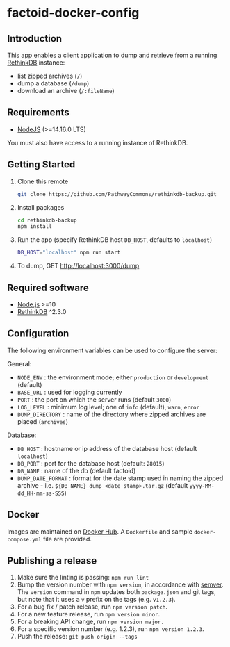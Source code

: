 # factoid-docker-config

## Introduction

This app enables a client application to dump and retrieve from a running [RethinkDB](https://rethinkdb.com/) instance:
- list zipped archives (`/`)
- dump a database (`/dump`)
- download an archive (`/:fileName`)

## Requirements

- [NodeJS](https://nodejs.org/en/) (>=14.16.0 LTS)

You must also have access to a running instance of RethinkDB.

## Getting Started

1. Clone this remote
    ```sh
    git clone https://github.com/PathwayCommons/rethinkdb-backup.git
    ```

2. Install packages
    ```sh
    cd rethinkdb-backup
    npm install
    ```

3. Run the app (specify RethinkDB host `DB_HOST`, defaults to `localhost`)
    ```sh
    DB_HOST="localhost" npm run start
    ```

4. To dump, GET [http://localhost:3000/dump](http://localhost:3000/dump)

## Required software

- [Node.js](https://nodejs.org/en/) >=10
- [RethinkDB](http://rethinkdb.com/) ^2.3.0

## Configuration

The following environment variables can be used to configure the server:

General:

- `NODE_ENV` : the environment mode; either `production` or `development` (default)
- `BASE_URL` : used for logging currently
- `PORT` : the port on which the server runs (default `3000`)
- `LOG_LEVEL` : minimum log level; one of `info` (default), `warn`, `error`
- `DUMP_DIRECTORY` : name of the directory where zipped archives are placed (`archives`)

Database:

- `DB_HOST` : hostname or ip address of the database host (default `localhost`)
- `DB_PORT` : port for the database host (default: `28015`)
- `DB_NAME` : name of the db (default factoid)
- `DUMP_DATE_FORMAT` : format for the date stamp used in naming the zipped archive - i.e. `${DB_NAME}_dump_<date stamp>.tar.gz` (default `yyyy-MM-dd_HH-mm-ss-SSS`)

## Docker

Images are maintained on [Docker Hub](https://hub.docker.com/). A `Dockerfile` and sample `docker-compose.yml` file are provided.

## Publishing a release

1. Make sure the linting is passing: `npm run lint`
1. Bump the version number with `npm version`, in accordance with [semver](http://semver.org/).  The `version` command in `npm` updates both `package.json` and git tags, but note that it uses a `v` prefix on the tags (e.g. `v1.2.3`).
  1. For a bug fix / patch release, run `npm version patch`.
  1. For a new feature release, run `npm version minor`.
  1. For a breaking API change, run `npm version major.`
  1. For a specific version number (e.g. 1.2.3), run `npm version 1.2.3`.
1. Push the release: `git push origin --tags`

